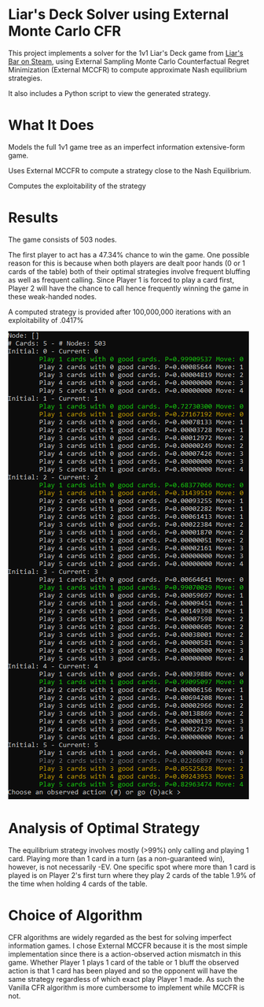 # Liar's Deck Solver using External Monte Carlo CFR

This project implements a solver for the 1v1 Liar's Deck game from [Liar's Bar on Steam](https://store.steampowered.com/app/3097560/Liars_Bar/), using External Sampling Monte Carlo Counterfactual Regret Minimization (External MCCFR) to compute approximate Nash equilibrium strategies.

It also includes a Python script to view the generated strategy.

# What It Does

Models the full 1v1 game tree as an imperfect information extensive-form game.

Uses External MCCFR to compute a strategy close to the Nash Equilibrium. 

Computes the exploitability of the strategy

# Results

The game consists of 503 nodes.

The first player to act has a 47.34% chance to win the game. One possible reason for this is because when both players are dealt poor hands (0 or 1 cards of the table) both of their optimal strategies involve frequent bluffing as well as frequent calling. Since Player 1 is forced to play a card first, Player 2 will have the chance to call hence frequently winning the game in these weak-handed nodes.

A computed strategy is provided after 100,000,000 iterations with an exploitability of .0417% 

![Output of strategy_viewer.py](https://raw.githubusercontent.com/w451/LiarsDeckSolver/refs/heads/master/BasicCFR/initial_strategy.PNG "Optimal strategy for Player 1's first turn")


# Analysis of Optimal Strategy

The equilibrium strategy involves mostly (>99%) only calling and playing 1 card. Playing more than 1 card in a turn (as a non-guaranteed win), however, is not necessarily -EV. One specific spot where more than 1 card is played is on Player 2's first turn where they play 2 cards of the table 1.9% of the time when holding 4 cards of the table. 

# Choice of Algorithm

CFR algorithms are widely regarded as the best for solving imperfect information games. I chose External MCCFR because it is the most simple implementation since there is a action-observed action mismatch in this game. Whether Player 1 plays 1 card of the table or 1 bluff the observed action is that 1 card has been played and so the opponent will have the same strategy regardless of which exact play Player 1 made. As such the Vanilla CFR algorithm is more cumbersome to implement while MCCFR is not.
